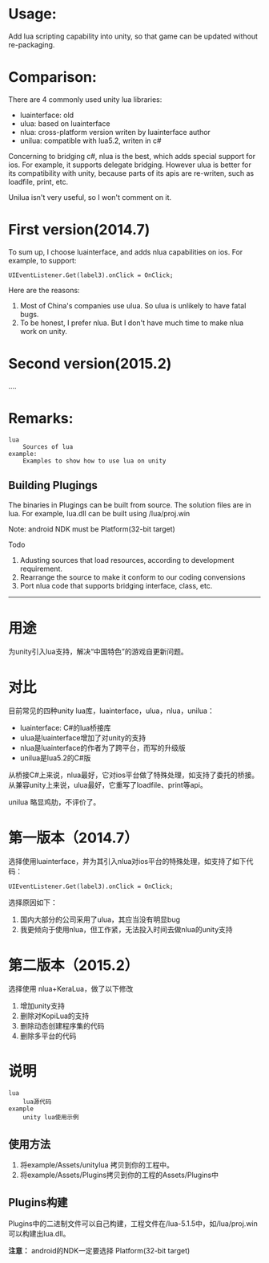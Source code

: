 # Usage: #
Add lua scripting capability into unity, so that game can be updated without re-packaging.

# Comparison: #
There are 4 commonly used unity lua libraries:

- luainterface: old
- ulua: based on luainterface
- nlua: cross-platform version writen by luainterface author
- unilua: compatible with lua5.2, writen in c#

Concerning to bridging c#, nlua is the best, which adds special support for ios. For example, it supports delegate bridging. However ulua is better for its compatibility with unity, because parts of its apis are re-writen, such as loadfile, print, etc.

Unilua isn't very useful, so I won't comment on it.

# First version(2014.7) #
To sum up, I choose luainterface, and adds nlua capabilities on ios. For example, to support:

    UIEventListener.Get(label3).onClick = OnClick;

Here are the reasons:

1. Most of China's companies use ulua. So ulua is unlikely to have fatal bugs.
1. To be honest, I prefer nlua. But I don't have much time to make nlua work on unity.

# Second version(2015.2) #

....

# Remarks: #
    lua
    	Sources of lua
    example:
    	Examples to show how to use lua on unity
	
## Building Plugings ##
The binaries in Plugings can be built from source. The solution files are in lua. For example, lua.dll can be built using /lua/proj.win

Note: android NDK must be Platform(32-bit target)

Todo
1. Adusting sources that load resources, according to development requirement.
1. Rearrange the source to make it conform to our coding convensions
1. Port nlua code that supports bridging interface, class, etc.

---------- 

# 用途 #
为unity引入lua支持，解决“中国特色”的游戏自更新问题。

# 对比 #
目前常见的四种unity lua库，luainterface，ulua，nlua，unilua：

- luainterface: C#的lua桥接库
- ulua是luainterface增加了对unity的支持
- nlua是luainterface的作者为了跨平台，而写的升级版
- unilua是lua5.2的C#版

从桥接C#上来说，nlua最好，它对ios平台做了特殊处理，如支持了委托的桥接。
从兼容unity上来说，ulua最好，它重写了loadfile、print等api。

unilua 略显鸡肋，不评价了。

# 第一版本（2014.7） #

选择使用luainterface，并为其引入nlua对ios平台的特殊处理，如支持了如下代码：

    UIEventListener.Get(label3).onClick = OnClick;

选择原因如下：

1. 国内大部分的公司采用了ulua，其应当没有明显bug
1. 我更倾向于使用nlua，但工作紧，无法投入时间去做nlua的unity支持

# 第二版本（2015.2） #

选择使用 nlua+KeraLua，做了以下修改
1. 增加unity支持
1. 删除对KopiLua的支持
1. 删除动态创建程序集的代码
1. 删除多平台的代码

# 说明 #

    lua
        lua源代码
    example
        unity lua使用示例

## 使用方法 ##
1. 将example/Assets/unitylua 拷贝到你的工程中。
2. 将example/Assets/Plugins拷贝到你的工程的Assets/Plugins中

## Plugins构建 ##
Plugins中的二进制文件可以自己构建，工程文件在/lua-5.1.5中，如/lua/proj.win可以构建出lua.dll。

**注意：** android的NDK一定要选择 Platform(32-bit target)
